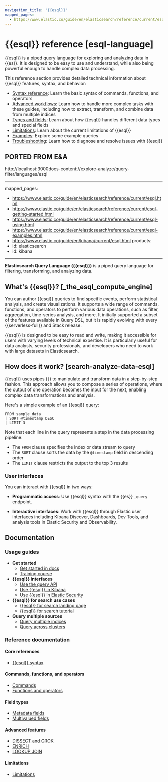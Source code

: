 ```yaml
---
navigation_title: "{{esql}}"
mapped_pages:
  - https://www.elastic.co/guide/en/elasticsearch/reference/current/esql-language.html
---
```


# {{esql}} reference [esql-language]

{{esql}} is a piped query language for exploring and analyzing data in {{es}}. It is designed to be easy to use and understand, while also being powerful enough to handle complex data processing.

This reference section provides detailed technical information about {{esql}} features, syntax, and behavior:

* [Syntax reference](esql/esql-syntax-reference.md): Learn the basic syntax of commands, functions, and operators
* [Advanced workflows](esql/esql-advanced.md): Learn how to handle more complex tasks with these guides, including how to extract, transform, and combine data from multiple indices
* [Types and fields](esql/esql-types-and-fields.md): Learn about how {{esql}} handles different data types and special fields
* [Limitations](esql/limitations.md): Learn about the current limitations of {{esql}}
* [Examples](esql/esql-examples.md): Explore some example queries
* [Troubleshooting](esql/esql-troubleshooting.md): Learn how to diagnose and resolve issues with {{esql}}


## PORTED FROM E&A

http://localhost:3000docs-content://explore-analyze/query-filter/languages/esql


---
mapped_pages:
  - https://www.elastic.co/guide/en/elasticsearch/reference/current/esql.html
  - https://www.elastic.co/guide/en/elasticsearch/reference/current/esql-getting-started.html
  - https://www.elastic.co/guide/en/elasticsearch/reference/current/esql-using.html
  - https://www.elastic.co/guide/en/elasticsearch/reference/current/esql-examples.html
  - https://www.elastic.co/guide/en/kibana/current/esql.html
products:
  - id: elasticsearch
  - id: kibana
---


**Elasticsearch Query Language ({{esql}})** is a piped query language for filtering, transforming, and analyzing data.

## What's {{esql}}? [_the_esql_compute_engine]

You can author {{esql}} queries to find specific events, perform statistical analysis, and create visualizations. It supports a wide range of commands, functions, and operators to perform various data operations, such as filter, aggregation, time-series analysis, and more. It initially supported a subset of the features available in Query DSL, but it is rapidly evolving with every {{serverless-full}} and Stack release.

{{esql}} is designed to be easy to read and write, making it accessible for users with varying levels of technical expertise. It is particularly useful for data analysts, security professionals, and developers who need to work with large datasets in Elasticsearch.

## How does it work? [search-analyze-data-esql]

{{esql}} uses pipes (`|`) to manipulate and transform data in a step-by-step fashion. This approach allows you to compose a series of operations, where the output of one operation becomes the input for the next, enabling complex data transformations and analysis.

Here's a simple example of an {{esql}} query:

```esql
FROM sample_data
| SORT @timestamp DESC
| LIMIT 3
```

Note that each line in the query represents a step in the data processing pipeline:
- The `FROM` clause specifies the index or data stream to query
- The `SORT` clause sorts the data by the `@timestamp` field in descending order
- The `LIMIT` clause restricts the output to the top 3 results

### User interfaces

You can interact with {{esql}} in two ways:

- **Programmatic access**: Use {{esql}} syntax with the {{es}} `_query` endpoint.

- **Interactive interfaces**: Work with {{esql}} through Elastic user interfaces including Kibana Discover, Dashboards, Dev Tools, and analysis tools in Elastic Security and Observability.

## Documentation

### Usage guides
- **Get started**
  - [Get started in docs](docs-content://explore-analyze/query-filter/languages/esql-getting-started.md)
  - [Training course](https://www.elastic.co/training/introduction-to-esql)
- **{{esql}} interfaces**
  - [Use the query API](docs-content://explore-analyze/query-filter/languages/esql-rest.md)
  - [Use {{esql}} in Kibana](docs-content://explore-analyze/query-filter/languages/esql-kibana.md)
  - [Use {{esql}} in Elastic Security](docs-content://explore-analyze/query-filter/languages/esql-elastic-security.md)
- **{{esql}} for search use cases**
  - [{{esql}} for search landing page](docs-content://solutions/search/esql-for-search.md)
  - [{{esql}} for search tutorial](docs-content://solutions/search/esql-search-tutorial.md)
- **Query multiple sources**
  - [Query multiple indices](docs-content://explore-analyze/query-filter/languages/esql-multi-index.md)
  - [Query across clusters](docs-content://explore-analyze/query-filter/languages/esql-cross-clusters.md)

### Reference documentation

#### Core references
* [{{esql}} syntax](esql/esql-syntax.md)

#### Commands, functions, and operators
* [Commands](esql/esql-commands.md)
* [Functions and operators](esql/esql-functions-operators.md)

#### Field types
* [Metadata fields](esql/esql-metadata-fields.md)
* [Multivalued fields](esql/esql-multivalued-fields.md)

#### Advanced features
* [DISSECT and GROK](esql/esql-process-data-with-dissect-grok.md)
* [ENRICH](esql/esql-enrich-data.md)
* [LOOKUP JOIN](esql/esql-lookup-join.md)

#### Limitations
* [Limitations](esql/limitations.md)

